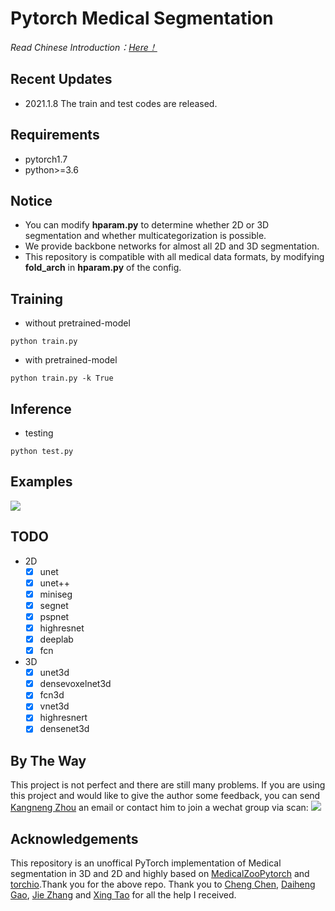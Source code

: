 # Pytorch Medical Segmentation
<i>Read Chinese Introduction：<a href='https://github.com/MontaEllis/Pytorch-Medical-Segmentation/blob/master/README-zh.md'>Here！</a></i><br />

## Recent Updates
* 2021.1.8 The train and test codes are released.


## Requirements
* pytorch1.7
* python>=3.6

## Notice
* You can modify **hparam.py** to determine whether 2D or 3D segmentation and whether multicategorization is possible.
* We provide backbone networks for almost all 2D and 3D segmentation.
* This repository is compatible with all medical data formats, by modifying **fold_arch** in **hparam.py** of the config.



## Training
* without pretrained-model
```
python train.py
```
* with pretrained-model
```
python train.py -k True
```
  
## Inference
* testing
```
python test.py
```

## Examples
![](https://ellis.oss-cn-beijing.aliyuncs.com/img/20210108181532.png)



## TODO
* 2D
    - [x] unet
    - [x] unet++
    - [x] miniseg
    - [x] segnet
    - [x] pspnet
    - [x] highresnet
    - [x] deeplab
    - [x] fcn
* 3D
    - [x] unet3d
    - [x] densevoxelnet3d
    - [x] fcn3d
    - [x] vnet3d
    - [x] highresnert
    - [x] densenet3d

## By The Way
This project is not perfect and there are still many problems. If you are using this project and would like to give the author some feedback, you can send [Kangneng Zhou](elliszkn@163.com) an email or contact him to join a wechat group via scan:
![](https://ellis.oss-cn-beijing.aliyuncs.com/img/20210108181721.png)

## Acknowledgements
This repository is an unoffical PyTorch implementation of Medical segmentation in 3D and 2D and highly based on [MedicalZooPytorch](https://github.com/black0017/MedicalZooPytorch) and [torchio](https://github.com/fepegar/torchio).Thank you for the above repo. Thank you to [Cheng Chen](b20170310@xs.ustb.edu.cn), [Daiheng Gao](samuel.gao023@gmail.com), [Jie Zhang](jpeter.zhang@connect.polyu.hk) and [Xing Tao](kakatao@foxmail.com) for all the help I received.